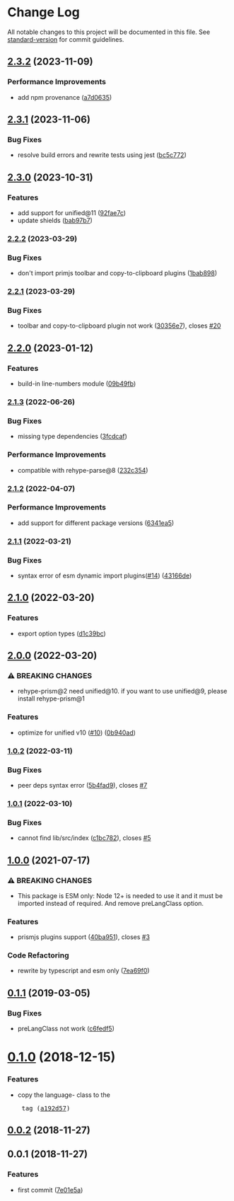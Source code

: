 # Change Log

All notable changes to this project will be documented in this file. See [standard-version](https://github.com/conventional-changelog/standard-version) for commit guidelines.

<a name="0.1.1"></a>
## [2.3.2](https://github.com/Val-istar-Guo/rehype-prism/compare/v2.3.1...v2.3.2) (2023-11-09)


### Performance Improvements

* add npm provenance ([a7d0635](https://github.com/Val-istar-Guo/rehype-prism/commit/a7d063508755d15a43a64c30ab7d984f877bb1a1))

## [2.3.1](https://github.com/Val-istar-Guo/rehype-prism/compare/v2.3.0...v2.3.1) (2023-11-06)


### Bug Fixes

* resolve build errors and rewrite tests using jest ([bc5c772](https://github.com/Val-istar-Guo/rehype-prism/commit/bc5c7729dbb813fddb2f8aca8479a0e4fd914ea7))

## [2.3.0](https://www.github.com/Val-istar-Guo/rehype-prism/compare/v2.2.2...v2.3.0) (2023-10-31)


### Features

* add support for unified@11 ([92fae7c](https://www.github.com/Val-istar-Guo/rehype-prism/commit/92fae7c23dc7261d95b1e524fda38b260af3a417))
* update shields ([bab97b7](https://www.github.com/Val-istar-Guo/rehype-prism/commit/bab97b7c4895eb5887a1d43bd087fee47f6d41aa))

### [2.2.2](https://www.github.com/Val-istar-Guo/rehype-prism/compare/v2.2.1...v2.2.2) (2023-03-29)


### Bug Fixes

* don't import primjs toolbar and copy-to-clipboard plugins ([1bab898](https://www.github.com/Val-istar-Guo/rehype-prism/commit/1bab898cd7ca809c514daf0ebb6869836aaffd03))

### [2.2.1](https://www.github.com/Val-istar-Guo/rehype-prism/compare/v2.2.0...v2.2.1) (2023-03-29)


### Bug Fixes

* toolbar and copy-to-clipboard plugin not work ([30356e7](https://www.github.com/Val-istar-Guo/rehype-prism/commit/30356e70c68ea79ac3563abe489b6b5dd4c912fc)), closes [#20](https://www.github.com/Val-istar-Guo/rehype-prism/issues/20)

## [2.2.0](https://www.github.com/Val-istar-Guo/rehype-prism/compare/v2.1.3...v2.2.0) (2023-01-12)


### Features

* build-in line-numbers module ([09b49fb](https://www.github.com/Val-istar-Guo/rehype-prism/commit/09b49fbb8ff73ace2f3d56abf8ced2548e6dc9f5))

### [2.1.3](https://www.github.com/Val-istar-Guo/rehype-prism/compare/v2.1.2...v2.1.3) (2022-06-26)


### Bug Fixes

* missing type dependencies ([3fcdcaf](https://www.github.com/Val-istar-Guo/rehype-prism/commit/3fcdcafe6b9b99cc9f65f02d5d10fd2754fea256))


### Performance Improvements

* compatible with rehype-parse@8 ([232c354](https://www.github.com/Val-istar-Guo/rehype-prism/commit/232c35434e126ffc78ab30e36db9db67be7f1b2e))

### [2.1.2](https://www.github.com/Val-istar-Guo/rehype-prism/compare/v2.1.1...v2.1.2) (2022-04-07)


### Performance Improvements

* add support for different package versions ([6341ea5](https://www.github.com/Val-istar-Guo/rehype-prism/commit/6341ea546ba2d32069725b3424267ebd4c95d700))

### [2.1.1](https://www.github.com/Val-istar-Guo/rehype-prism/compare/v2.1.0...v2.1.1) (2022-03-21)


### Bug Fixes

* syntax error of esm dynamic import plugins([#14](https://www.github.com/Val-istar-Guo/rehype-prism/issues/14)) ([43166de](https://www.github.com/Val-istar-Guo/rehype-prism/commit/43166de3bf5fbf50b3b633e5a5200f9c5f7909ea))

## [2.1.0](https://www.github.com/Val-istar-Guo/rehype-prism/compare/v2.0.0...v2.1.0) (2022-03-20)


### Features

* export option types ([d1c39bc](https://www.github.com/Val-istar-Guo/rehype-prism/commit/d1c39bc5d2a1dba0cc8ec49c0dbbb9c4197b0465))

## [2.0.0](https://www.github.com/Val-istar-Guo/rehype-prism/compare/v1.0.2...v2.0.0) (2022-03-20)


### ⚠ BREAKING CHANGES

* rehype-prism@2 need unified@10. if you want to use unified@9, please install rehype-prism@1

### Features

* optimize for unified v10 ([#10](https://www.github.com/Val-istar-Guo/rehype-prism/issues/10)) ([0b940ad](https://www.github.com/Val-istar-Guo/rehype-prism/commit/0b940add9985e824764691490e092e85d9a2da33))

### [1.0.2](https://www.github.com/Val-istar-Guo/rehype-prism/compare/v1.0.1...v1.0.2) (2022-03-11)


### Bug Fixes

* peer deps syntax error ([5b4fad9](https://www.github.com/Val-istar-Guo/rehype-prism/commit/5b4fad9eaed11ad2b4dbabfbd244f80c8b8cfbe8)), closes [#7](https://www.github.com/Val-istar-Guo/rehype-prism/issues/7)

### [1.0.1](https://www.github.com/Val-istar-Guo/rehype-prism/compare/v1.0.0...v1.0.1) (2022-03-10)


### Bug Fixes

* cannot find lib/src/index ([c1bc782](https://www.github.com/Val-istar-Guo/rehype-prism/commit/c1bc782ff3beb4bc6a8c734b427e93908933a4ce)), closes [#5](https://www.github.com/Val-istar-Guo/rehype-prism/issues/5)

## [1.0.0](https://www.github.com/Val-istar-Guo/rehype-prism/compare/v0.1.1...v1.0.0) (2021-07-17)


### ⚠ BREAKING CHANGES

* This package is ESM only: Node 12+ is needed to use it and it must be imported instead of required. And remove preLangClass option.

### Features

* prismjs plugins support ([40ba951](https://www.github.com/Val-istar-Guo/rehype-prism/commit/40ba951e8ab5206dffcb28b65f119df14ee5c58d)), closes [#3](https://www.github.com/Val-istar-Guo/rehype-prism/issues/3)


### Code Refactoring

* rewrite by typescript and esm only ([7ea69f0](https://www.github.com/Val-istar-Guo/rehype-prism/commit/7ea69f0ef984b3c569ef9cf5356f0324a91b3c0a))

## [0.1.1](https://github.com/Val-istar-Guo/rehype-prism/compare/v0.1.0...v0.1.1) (2019-03-05)


### Bug Fixes

* preLangClass not work ([c6fedf5](https://github.com/Val-istar-Guo/rehype-prism/commit/c6fedf5))



<a name="0.1.0"></a>
# [0.1.0](https://github.com/Val-istar-Guo/rehype-prism/compare/v0.0.2...v0.1.0) (2018-12-15)


### Features

* copy the language- class to the <pre> tag ([a192d57](https://github.com/Val-istar-Guo/rehype-prism/commit/a192d57))



<a name="0.0.2"></a>
## [0.0.2](https://github.com/Val-istar-Guo/rehype-prism/compare/v0.0.1...v0.0.2) (2018-11-27)



<a name="0.0.1"></a>
## 0.0.1 (2018-11-27)


### Features

* first commit ([7e01e5a](https://github.com/Val-istar-Guo/rehype-prism/commit/7e01e5a))

